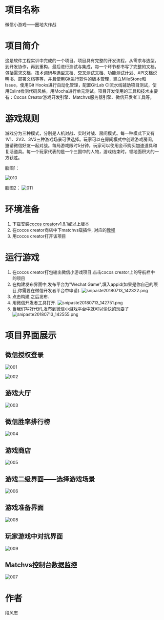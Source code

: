 # 项目名称 #
微信小游戏——圈地大作战

# 项目简介 #
这是软件工程实训中完成的一个项目。项目具有完整的开发流程，从需求与选型，到开发协作，再到重构，最后进行测试与集成，每一个环节都书写了完整的文档，包括需求文档、技术调研与选型文档、交叉测试文档、功能测试计划、API文档说明书、部署文档等等，并且使用Git进行软件的版本管理，建立MileStone和Issue，使用Git Hooks进行自动化管理，配置GitLab CI流水线辅助项目测试，使用Eslint检测代码风格，用Mocha进行单元测试。项目开发使用的工具和技术主要有：Cocos Creator游戏开发引擎、Matchvs服务器引擎、微信开发者工具等。

# 游戏规则 #
游戏分为三种模式，分别是人机对战、实时对战、房间模式。每一种模式下又有1V1、2V2、3V3三种游戏场景可供选择。玩家可以在房间模式中创建游戏房间，邀请微信好友一起对战。每局游戏限时5分钟，玩家可以使用金币购买加速道具和复活道具。每一个玩家代表的是一个三国中的人物，游戏结束时，领地面积大的一方获胜。

脑图1：

![010](./image/010.png)   


脑图2：
![011](./image/011.png)

# 环境准备 #
1. 下载安装[cocos creator](http://www.cocos.com/download)v1.8.1或以上版本
2. 在cocos creator商店中下matchvs载插件,
对应的[教程](http://www.matchvs.com/service?page=creatorStart)
3. 用cocos creator打开该项目


# 运行游戏 #
1. 在cocos creator打包输出微信小游戏项目,点击cocos creator上的导航栏中的项目
2. 在构建发布界面中,发布平台为"Wechat Game",填入appid(如果是你自己的项目,你需要在微信开发者平台中申请).
![snipaste20180713_142322.png](./screenshot/snipaste20180713_142322.png)
3. 点击构建,之后发布.
4. 用微信开发者工具打开.
![snipaste20180713_142751.png](./screenshot/snipaste20180713_142751.png)
5. 当我们写好代码,发布到微信小游戏平台中就可以愉快的玩耍了
![snipaste20180713_142555.png](./screenshot/snipaste20180713_142555.png)



# 项目界面展示 #

## 微信授权登录 ##
![001](./image/001.PNG)

![002](./image/002.PNG)

## 游戏大厅 ##
![003](./image/003.PNG)

## 微信胜率排行榜 ##
![004](./image/004.PNG)

## 游戏商店 ##
![005](./image/005.PNG)


## 游戏二级界面——选择游戏场景 ##
![006](./image/006.PNG)

## 游戏准备界面 ##
![008](./image/008.PNG)

## 玩家游戏中对抗界面 ##
![009](./image/009.PNG)

## Matchvs控制台数据监控 ##
![007](./image/007.PNG)




# 作者 #
段风志
